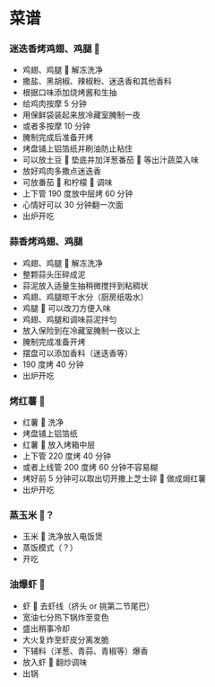 # 菜谱

### 迷迭香烤鸡翅、鸡腿 🍗

- 鸡翅、鸡腿 🍗 解冻洗净
- 撒盐、黑胡椒、辣椒粉、迷迭香和其他香料
- 根据口味添加烧烤酱和生抽
- 给鸡肉按摩 5 分钟
- 用保鲜袋装起来放冷藏室腌制一夜
- 或者多按摩 10 分钟
- 腌制完成后准备开烤
- 烤盘铺上铝箔纸并刷油防止粘住
- 可以放土豆 🥔 垫底并加洋葱番茄 🍅 等出汁蔬菜入味
- 放好鸡肉多撒点迷迭香
- 可放番茄 🍅 和柠檬 🍋 调味
- 上下管 190 度放中层烤 60 分钟
- 心情好可以 30 分钟翻一次面
- 出炉开吃

### 蒜香烤鸡翅、鸡腿

- 鸡翅、鸡腿 🍗 解冻洗净
- 整颗蒜头压碎成泥
- 蒜泥放入适量生抽稍微搅拌到粘稠状
- 鸡翅、鸡腿晾干水分（厨房纸吸水）
- 鸡腿 🍗 可以改刀方便入味
- 鸡翅、鸡腿和调味蒜泥拌匀
- 放入保险到在冷藏室腌制一夜以上
- 腌制完成准备开烤
- 摆盘可以添加香料（迷迭香等）
- 190 度烤 40 分钟
- 出炉开吃

### 烤红薯 🍠

- 红薯 🍠 洗净
- 烤盘铺上铝箔纸
- 红薯 🍠 放入烤箱中层
- 上下管 220 度烤 40 分钟
- 或者上线管 200 度烤 60 分钟不容易糊
- 烤好前 5 分钟可以取出切开撒上芝士碎 🧀️ 做成焗红薯
- 出炉开吃

### 蒸玉米 🌽？

- 玉米 🌽 洗净放入电饭煲
- 蒸饭模式（？）
- 开吃

### 油爆虾 🦐

- 虾 🦐 去虾线（挤头 or 挑第二节尾巴）
- 宽油七分热下锅炸至变色
- 盛出稍事冷却
- 大火复炸至虾皮分离发脆
- 下辅料（洋葱、青蒜、青椒等）爆香
- 放入虾 🦐 翻炒调味
- 出锅

